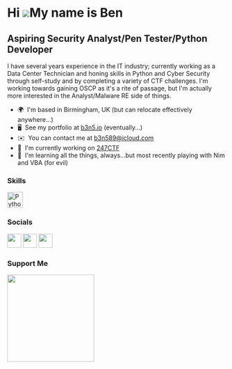 Hi ![](https://user-images.githubusercontent.com/18350557/176309783-0785949b-9127-417c-8b55-ab5a4333674e.gif)My name is Ben
===========================================================================================================================

Aspiring Security Analyst/Pen Tester/Python Developer
-----------------------------------------------------

I have several years experience in the IT industry; currently working as a Data Center Technician and honing skills in Python and Cyber Security through self-study and by completing a variety of CTF challenges. I'm working towards gaining OSCP as it's a rite of passage, but I'm actually more interested in the Analyst/Malware RE side of things.

* 🌍  I'm based in Birmingham, UK (but can relocate effectively anywhere...)
* 🖥️  See my portfolio at [b3n5.io](http://b3n5.io) (eventually...)
* ✉️  You can contact me at [b3n589@icloud.com](mailto:b3n589@icloud.com)
* 🚀  I'm currently working on [247CTF](http://247ctf.com)
* 🧠  I'm learning all the things, always...but most recently playing with Nim and VBA (for evil)

### Skills


<p align="left">
<a href="https://www.python.org/" target="_blank" rel="noreferrer"><img src="https://raw.githubusercontent.com/danielcranney/readme-generator/main/public/icons/skills/python-colored.svg" width="36" height="36" alt="Python" /></a>
</p>


### Socials

<p align="left"> <a href="https://discord.com/users/cakethief#7120" target="_blank" rel="noreferrer"><img src="https://raw.githubusercontent.com/danielcranney/readme-generator/main/public/icons/socials/discord.svg" width="32" height="32" /></a> <a href="https://www.github.com/b3n589" target="_blank" rel="noreferrer"><img src="https://raw.githubusercontent.com/danielcranney/readme-generator/main/public/icons/socials/github-dark.svg" width="32" height="32" /></a> <a href="https://www.linkedin.com/in/ben-sutherland-7b7705238" target="_blank" rel="noreferrer"><img src="https://raw.githubusercontent.com/danielcranney/readme-generator/main/public/icons/socials/linkedin.svg" width="32" height="32" /></a></p>

### Support Me

<a href="https://www.buymeacoffee.com/b3n589"><img src="https://cdn.buymeacoffee.com/buttons/v2/default-yellow.png" width="200" /></a>
